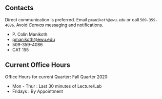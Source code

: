 ## Contacts
Direct communication is preferred. Email `pmanikoth@ewu.edu` or call `509-359-4086`. Avoid _Canvas_ messaging and notifications.

* P. Colin Manikoth
* pmanikoth@ewu.edu
* 509-359-4086
* CAT 155

## Current Office Hours
Office Hours for current Quarter: Fall Quarter 2020
 
* Mon - Thur : Last 30 minutes of Lecture/Lab
* Fridays : By Appointment
